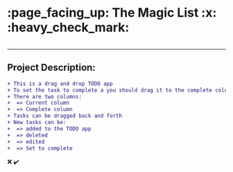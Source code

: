 <h1> :page_facing_up: The Magic List :x: :heavy_check_mark:</h1>

```diff

```

<hr />

<h2> Project Description: </h2>

 ```diff
 + This is a drag and drop TODO app
 + To set the task to complete a you should drag it to the complete column
 + There are two columns:
 +  => Current column
 +  => Complete column
 + Tasks can be dragged back and forth
 + New tasks can be:
 +  => added to the TODO app
 +  => deleted
 +  => edited
 +  => Set to complete
```
:x: :heavy_check_mark:
